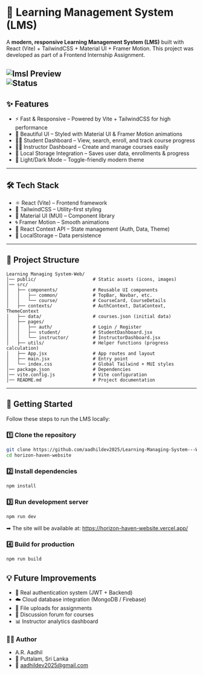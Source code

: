 # 📘 Learning Management System (LMS)

A **modern, responsive Learning Management System (LMS)** built with React (Vite) + TailwindCSS + Material UI + Framer Motion.
This project was developed as part of a Frontend Internship Assignment.

![lmsl Preview](https://img.shields.io/badge/LMS%20Website-React%20%7C%20Tailwind-blue?style=for-the-badge&logo=react)  
![Status](https://img.shields.io/badge/Status-Completed-success?style=for-the-badge)  
---

## ✨ Features

- ⚡ Fast & Responsive – Powered by Vite + TailwindCSS for high performance
- 🎨 Beautiful UI – Styled with Material UI & Framer Motion animations
- 👨‍🎓 Student Dashboard – View, search, enroll, and track course progress
- 👨‍🏫 Instructor Dashboard – Create and manage courses easily
- 💾 Local Storage Integration – Saves user data, enrollments & progress
- 🌙 Light/Dark Mode – Toggle-friendly modern theme

---

## 🛠️ Tech Stack

- ⚛️ React (Vite) – Frontend framework
- 🎨 TailwindCSS – Utility-first styling
- 🧩 Material UI (MUI) – Component library
- 🌀 Framer Motion – Smooth animations
- 🧠 React Context API – State management (Auth, Data, Theme)
- 💾 LocalStorage – Data persistence

---
## 📂 Project Structure
```
Learning Managing System-Web/
│── public/                     # Static assets (icons, images)
│── src/
│   ├── components/             # Reusable UI components
│   │   ├── common/             # TopBar, Navbar, etc.
│   │   └── course/             # CourseCard, CourseDetails
│   ├── contexts/               # AuthContext, DataContext, ThemeContext
│   ├── data/                   # courses.json (initial data)
│   ├── pages/
│   │   ├── auth/               # Login / Register
│   │   ├── student/            # StudentDashboard.jsx
│   │   └── instructor/         # InstructorDashboard.jsx
│   ├── utils/                  # Helper functions (progress calculation)
│   ├── App.jsx                 # App routes and layout
│   ├── main.jsx                # Entry point
│   └── index.css               # Global Tailwind + MUI styles
│── package.json                # Dependencies
│── vite.config.js              # Vite configuration
│── README.md                   # Project documentation

```

---

## 🚀 Getting Started

Follow these steps to run the LMS locally:

### 1️⃣ Clone the repository
```bash
git clone https://github.com/aadhildev2025/Learning-Managing-System---Web.git
cd horizon-haven-website
```
### 2️⃣ Install dependencies
```bash
npm install
```
### 3️⃣ Run development server
```bash
npm run dev
```
➡ The site will be available at: https://horizon-haven-website.vercel.app/
### 4️⃣ Build for production
```bash
npm run build
```

## 💡 Future Improvements

- 🔐 Real authentication system (JWT + Backend)
- ☁️ Cloud database integration (MongoDB / Firebase)
- 📝 File uploads for assignments
- 💬 Discussion forum for courses
- 📊 Instructor analytics dashboard

### 👨‍💻 Author

- A.R. Aadhil
- 📍 Puttalam, Sri Lanka
- 📧 aadhildev2025@gmail.com
